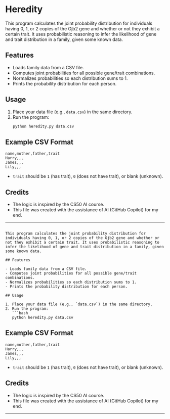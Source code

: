 # Heredity

This program calculates the joint probability distribution for individuals having 0, 1, or 2 copies of the Gjb2 gene and whether or not they exhibit a certain trait. It uses probabilistic reasoning to infer the likelihood of gene and trait distribution in a family, given some known data.

## Features

- Loads family data from a CSV file.
- Computes joint probabilities for all possible gene/trait combinations.
- Normalizes probabilities so each distribution sums to 1.
- Prints the probability distribution for each person.

## Usage

1. Place your data file (e.g., `data.csv`) in the same directory.
2. Run the program:
   ```bash
   python heredity.py data.csv
   ```

## Example CSV Format

```csv
name,mother,father,trait
Harry,,,
James,,,
Lily,,,
```

- `trait` should be `1` (has trait), `0` (does not have trait), or blank (unknown).

## Credits

- The logic is inspired by the CS50 AI course.
- This file was created with the assistance of AI (GitHub Copilot) for my end.

---
```# Heredity

This program calculates the joint probability distribution for individuals having 0, 1, or 2 copies of the Gjb2 gene and whether or not they exhibit a certain trait. It uses probabilistic reasoning to infer the likelihood of gene and trait distribution in a family, given some known data.

## Features

- Loads family data from a CSV file.
- Computes joint probabilities for all possible gene/trait combinations.
- Normalizes probabilities so each distribution sums to 1.
- Prints the probability distribution for each person.

## Usage

1. Place your data file (e.g., `data.csv`) in the same directory.
2. Run the program:
   ```bash
   python heredity.py data.csv
   ```

## Example CSV Format

```csv
name,mother,father,trait
Harry,,,
James,,,
Lily,,,
```

- `trait` should be `1` (has trait), `0` (does not have trait), or blank (unknown).

## Credits

- The logic is inspired by the CS50 AI course.
- This file was created with the assistance of AI (GitHub Copilot) for my end.

---